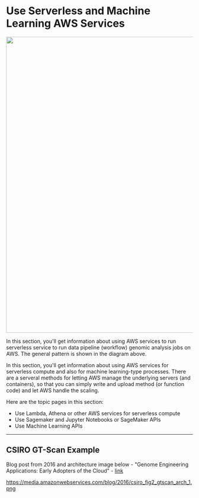 # Use Serverless and Machine Learning AWS Services

<img src="https://github.com/lynnlangit/aws-for-bioinformatics/blob/main/3_VMs_%26_Batch-LYNN/images/pipeline-arch.png" width=800>

In this section, you'll get information about using AWS services to run serverless service to run data pipeline (workflow) genomic analysis jobs on AWS.  The general pattern is shown in the diagram above.  

In this section, you'll get information about using AWS services for serverless compute and also for machine learning-type processes.  There are a serveral methods for letting AWS manage the underlying servers (and containers), so that you can simply write and upload method (or function code) and let AWS handle the scaling.    

Here are the topic pages in this section:

- Use Lambda, Athena or other AWS services for serverless compute
- Use Sagemaker and Jupyter Notebooks or SageMaker APIs
- Use Machine Learning APIs

-----

## CSIRO GT-Scan Example

Blog post from 2016 and architecture image below - "Genome Engineering Applications: Early Adopters of the Cloud" - [link](https://aws.amazon.com/blogs/aws/genome-engineering-applications-early-adopters-of-the-cloud/)

https://media.amazonwebservices.com/blog/2016/csiro_fig2_gtscan_arch_1.png

